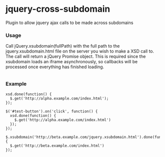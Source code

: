jquery-cross-subdomain
======================

Plugin to allow jquery ajax calls to be made across subdomains

### Usage

Call jQuery.xsubdomain(fullPath) with the full path to the jquery.xsubdomain.html file on the server you wish to make a XSD call to.  The call will return a jQuery Promise object.  This is required since the xsubdomain loads an iframe asynchronously, so callbacks will be processed once everything has finished loading.

```var xsd = $.xsubdomain('http://alpha.example.com/jquery.xsubdomain.html');
```

### Example

```var xsd = $.xsubdomain('http://alpha.example.com/jquery.xsubdomain.html');
xsd.done(function() {
  $.get('http://alpha.example.com/index.html');
});

$('#test-button').on('click', function() {
  xsd.done(function() {
    $.get('http://alpha.example.com/index.html')
  });
});

$.xsubdomain('http://beta.example.com/jquery.xsubdomain.html').done(function() {
  $.get('http://beta.example.com/index.html')
});
```

